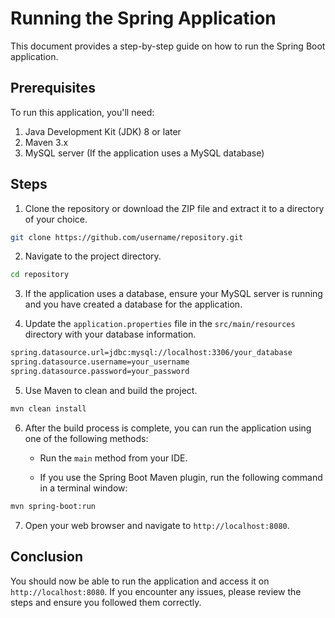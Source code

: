 # Running the Spring Application

This document provides a step-by-step guide on how to run the Spring Boot application.

## Prerequisites

To run this application, you'll need:

1. Java Development Kit (JDK) 8 or later
2. Maven 3.x
3. MySQL server (If the application uses a MySQL database)

## Steps

1. Clone the repository or download the ZIP file and extract it to a directory of your choice.

```bash
git clone https://github.com/username/repository.git
```

2. Navigate to the project directory.

```bash
cd repository
```

3. If the application uses a database, ensure your MySQL server is running and you have created a database for the application.

4. Update the `application.properties` file in the `src/main/resources` directory with your database information.

```bash
spring.datasource.url=jdbc:mysql://localhost:3306/your_database
spring.datasource.username=your_username
spring.datasource.password=your_password
```

5. Use Maven to clean and build the project.

```bash
mvn clean install
```

6. After the build process is complete, you can run the application using one of the following methods:

    - Run the `main` method from your IDE.

    - If you use the Spring Boot Maven plugin, run the following command in a terminal window:

```bash
mvn spring-boot:run
```

7. Open your web browser and navigate to `http://localhost:8080`.

## Conclusion

You should now be able to run the application and access it on `http://localhost:8080`. If you encounter any issues, please review the steps and ensure you followed them correctly.